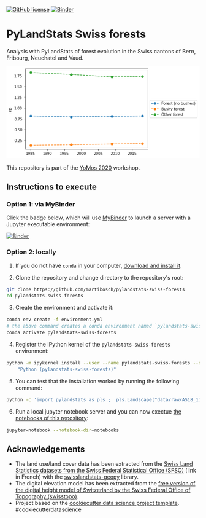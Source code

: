 [![GitHub license](https://img.shields.io/github/license/martibosch/pylandstats-swiss-forests.svg)](https://github.com/martibosch/pylandstats-swiss-forests/blob/master/LICENSE)
[![Binder](https://mybinder.org/badge_logo.svg)](https://mybinder.org/v2/gh/martibosch/pylandstats-swiss-forests/master?filepath=notebooks)

# PyLandStats Swiss forests

Analysis with PyLandStats of forest evolution in the Swiss cantons of Bern, Fribourg, Neuchatel and Vaud.

![](figure.png)

This repository is part of the [YoMos 2020](https://www.yomos.org) workshop.

## Instructions to execute

### Option 1: via MyBinder

Click the badge below, which will use [MyBinder](https://mybinder.org/) to launch a server with a Jupyter executable environment:

[![Binder](https://mybinder.org/badge_logo.svg)](https://mybinder.org/v2/gh/martibosch/pylandstats-swiss-forests/master?filepath=notebooks)

### Option 2: locally

1. If you do not have `conda` in your computer, [download and install it](https://docs.conda.io/projects/conda/en/latest/user-guide/install/download.html).

2. Clone the repository and change directory to the repository's root:

```bash
git clone https://github.com/martibosch/pylandstats-swiss-forests
cd pylandstats-swiss-forests
```

3. Create the environment and activate it:

```bash
conda env create -f environment.yml
# the above command creates a conda environment named `pylandstats-swiss-forests`
conda activate pylandstats-swiss-forests
```

4. Register the IPython kernel of the `pylandstats-swiss-forests` environment:

```bash
python -m ipykernel install --user --name pylandstats-swiss-forests --display-name \
    "Python (pylandstats-swiss-forests)"
```

5. You can test that the installation worked by running the following command:

```bash
python -c 'import pylandstats as pls ;  pls.Landscape("data/raw/AS18_17.tif") ; print("OK")'
```

6. Run a local jupyter notebook server and you can now exectue [the notebooks of this repository](https://github.com/martibosch/pylandstats-swiss-forests/blob/notebooks):

```bash
jupyter-notebook --notebook-dir=notebooks
```


## Acknowledgements

* The land use/land cover data has been extracted from the [Swiss Land Statistics datasets from the Swiss Federal Statistical Office (SFSO)](https://www.bfs.admin.ch/bfs/fr/home/services/geostat/geodonnees-statistique-federale/sol-utilisation-couverture/statistique-suisse-superficie.html) (link in French) with the [swisslandstats-geopy](https://github.com/martibosch/swisslandstats-geopy) library.
* The digital elevation model has been extracted from the [free version of the digital height model of Switzerland by the Swiss Federal Office of Topography (swisstopo)](https://shop.swisstopo.admin.ch/en/products/height_models/dhm25200).
* Project based on the [cookiecutter data science project template](https://drivendata.github.io/cookiecutter-data-science). #cookiecutterdatascience
